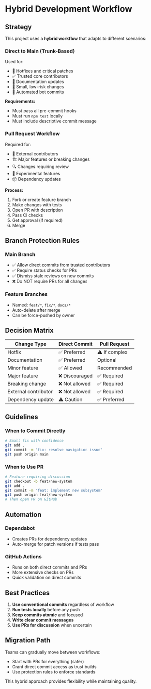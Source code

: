 # Hybrid Development Workflow

## Strategy

This project uses a **hybrid workflow** that adapts to different scenarios:

### Direct to Main (Trunk-Based)
Used for:
- 🚀 Hotfixes and critical patches
- ✅ Trusted core contributors
- 📝 Documentation updates
- 🔧 Small, low-risk changes
- 🤖 Automated bot commits

**Requirements:**
- Must pass all pre-commit hooks
- Must run `npm test` locally
- Must include descriptive commit message

### Pull Request Workflow
Required for:
- 👥 External contributors
- 🏗️ Major features or breaking changes
- 🔍 Changes requiring review
- 🧪 Experimental features
- 📦 Dependency updates

**Process:**
1. Fork or create feature branch
2. Make changes with tests
3. Open PR with description
4. Pass CI checks
5. Get approval (if required)
6. Merge

## Branch Protection Rules

### Main Branch
- ✅ Allow direct commits from trusted contributors
- ✅ Require status checks for PRs
- ✅ Dismiss stale reviews on new commits
- ❌ Do NOT require PRs for all changes

### Feature Branches
- Named: `feat/*`, `fix/*`, `docs/*`
- Auto-delete after merge
- Can be force-pushed by owner

## Decision Matrix

| Change Type | Direct Commit | Pull Request |
|------------|---------------|--------------|
| Hotfix | ✅ Preferred | ⚠️ If complex |
| Documentation | ✅ Preferred | Optional |
| Minor feature | ✅ Allowed | Recommended |
| Major feature | ❌ Discouraged | ✅ Required |
| Breaking change | ❌ Not allowed | ✅ Required |
| External contributor | ❌ Not allowed | ✅ Required |
| Dependency update | ⚠️ Caution | ✅ Preferred |

## Guidelines

### When to Commit Directly
```bash
# Small fix with confidence
git add .
git commit -m "fix: resolve navigation issue"
git push origin main
```

### When to Use PR
```bash
# Feature requiring discussion
git checkout -b feat/new-system
git add .
git commit -m "feat: implement new subsystem"
git push origin feat/new-system
# Then open PR on GitHub
```

## Automation

### Dependabot
- Creates PRs for dependency updates
- Auto-merge for patch versions if tests pass

### GitHub Actions
- Runs on both direct commits and PRs
- More extensive checks on PRs
- Quick validation on direct commits

## Best Practices

1. **Use conventional commits** regardless of workflow
2. **Run tests locally** before any push
3. **Keep commits atomic** and focused
4. **Write clear commit messages**
5. **Use PRs for discussion** when uncertain

## Migration Path

Teams can gradually move between workflows:
- Start with PRs for everything (safer)
- Grant direct commit access as trust builds
- Use protection rules to enforce standards

This hybrid approach provides flexibility while maintaining quality.